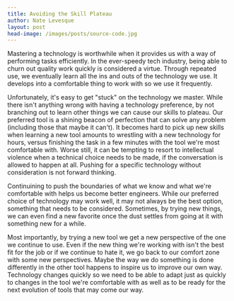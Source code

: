 ```yaml
---
title: Avoiding the Skill Plateau
author: Nate Levesque
layout: post
head-image: /images/posts/source-code.jpg
---
```


Mastering a technology is worthwhile when it provides us with a way of performing tasks efficiently. In the ever-speedy tech industry, being able to churn out quality work quickly is considered a virtue. Through repeated use, we eventually learn all the ins and outs of the technology we use. It develops into a comfortable thing to work with so we use it frequently.

Unfortunately, it's easy to get "stuck" on the technology we master. While there isn't anything wrong with having a technology preference, by not branching out to learn other things we can cause our skills to plateau. Our preferred tool is a shining beacon of perfection that can solve any problem (including those that maybe it can't). It becomes hard to pick up new skills when learning a new tool amounts to wrestling with a new technology for hours, versus finishing the task in a few minutes with the tool we're most comfortable with. Worse still, it can be tempting to resort to intellectual violence when a technical choice needs to be made, if the conversation is allowed to happen at all. Pushing for a specific technology without consideration is not forward thinking.

Continuining to push the boundaries of what we know and what we're comfortable with helps us become better engineers. While our preferred choice of technology may work well, it may not always be the best option, something that needs to be considered. Sometimes, by trying new things, we can even find a new favorite once the dust settles from going at it with something new for a while.

Most importantly, by trying a new tool we get a new perspective of the one we continue to use. Even if the new thing we're working with isn't the best fit for the job or if we continue to hate it, we go back to our comfort zone with some new perspectives. Maybe the way we do something is done differently in the other tool happens to inspire us to improve our own way. Technology changes quickly so we need to be able to adapt just as quickly to changes in the tool we're comfortable with as well as to be ready for the next evolution of tools that may come our way.

